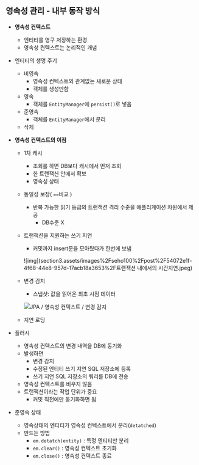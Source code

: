 ## 영속성 관리 - 내부 동작 방식

- **영속성 컨텍스트**

  - 엔티티를 영구 저장하는 환경
  - 영속성 컨텍스트는 논리적인 개념

- 엔티티의 생명 주기

  - 비영속
    - 영속성 컨텍스트와 관계없는 새로운 상태
    - 객체를 생성만함
  - 영속
    - 객체를 `EntityManager`에 `persist()`로 넣음
  - 준영속
    - 객체를 `EntityManager`에서 분리
  - 삭제

- **영속성 컨텍스트의 이점**

  - 1차 캐시

    - 조회를 하면 DB보다 캐시에서 먼저 조회
    - 한 트랜잭션 안에서 확보
    - 영속성 상태

  - 동일성 보장( `==`비교 )

    - 반복 가능한 읽기 등급의 트랜잭션 격리 수준을 애플리케이션 차원에서 제공
      - DB수준 X

  - 트랜잭션을 지원하는 쓰기 지연

    - 커밋까지 insert문을 모아뒀다가 한번에 보냄

    ![img](section3.assets/images%2Fseho100%2Fpost%2F54072e1f-4f68-44e8-957d-17acb18a3653%2F트랜잭션 내에서의 시간지연.jpeg)

  - 변경 감지

    - 스냅샷: 값을 읽어온 최초 시점 데이터

    ![JPA / 영속성 컨텍스트 / 변경 감지](section3.assets/scode=mtistory2&fname=https%3A%2F%2Fblog.kakaocdn.net%2Fdn%2FdG1iTX%2FbtqFa7GzKP5%2FtCELwKVoc1dz9DgjNN58CK%2Fimg.png)

  - 지연 로딩



- 플러시
  - 영속성 컨텍스트의 변경 내역을 DB에 동기화
  - 발생하면
    - 변경 감지
    - 수정된 엔티티 쓰기 지연 SQL 저장소에 등록
    - 쓰기 지연 SQL 저장소의 쿼리를 DB에 전송
  - 영속성 컨텍스트를 비우지 않음
  - 트랜잭션이라는 작업 단위가 중요
    - 커밋 직전에만 동기화하면 됨



- 준영속 상태
  - 영속상태의 엔티티가 영속성 컨텍스트에서 분리(`detatched`)
  - 만드는 방법
    - `em.detatch(entity)` : 특정 엔티티만 분리
    - `em.clear()` : 영속성 컨텍스트 초기화
    - `em.close()` : 영속성 컨텍스트 종료